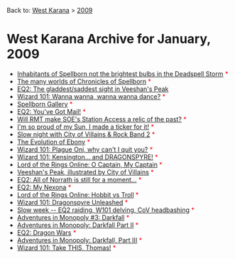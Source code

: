 Back to: [West Karana](/posts/westkarana.md) > [2009](/posts/2009/westkarana.md)
# West Karana Archive for January, 2009

* [Inhabitants of Spellborn not the brightest bulbs in the Deadspell Storm](2510.md) <span style="color:red;">*</span>
* [The many worlds of Chronicles of Spellborn](2511.md) <span style="color:red;">*</span>
* [EQ2: The gladdest/saddest sight in Veeshan's Peak](2513.md) <span style="color:red;"></span>
* [Wizard 101: Wanna wanna, wanna wanna dance?](2517.md) <span style="color:red;">*</span>
* [Spellborn Gallery](2516.md) <span style="color:red;">*</span>
* [EQ2: You've Got Mail!](2538.md) <span style="color:red;">*</span>
* [Will RMT make SOE's Station Access a relic of the past?](2541.md) <span style="color:red;">*</span>
* [I'm so proud of my Sun, I made a ticker for it!](2542.md) <span style="color:red;">*</span>
* [Slow night with City of Villains & Rock Band 2](2545.md) <span style="color:red;">*</span>
* [The Evolution of Ebony](2551.md) <span style="color:red;">*</span>
* [Wizard 101: Plague Oni, why can't I quit you?](2552.md) <span style="color:red;">*</span>
* [Wizard 101: Kensington... and DRAGONSPYRE!](2556.md) <span style="color:red;">*</span>
* [Lord of the Rings Online: O Captain, My Captain](2565.md) <span style="color:red;">*</span>
* [Veeshan's Peak, illustrated by City of Villains](2567.md) <span style="color:red;">*</span>
* [EQ2: All of Norrath is still for a moment...](2577.md) <span style="color:red;">*</span>
* [EQ2: My Nexona](2578.md) <span style="color:red;">*</span>
* [Lord of the Rings Online: Hobbit vs Troll](2580.md) <span style="color:red;">*</span>
* [Wizard 101: Dragonspyre Unleashed](2585.md) <span style="color:red;">*</span>
* [Slow week -- EQ2 raiding, W101 delving, CoV headbashing](2590.md) <span style="color:red;">*</span>
* [Adventures in Monopoly #3: Darkfall](2594.md) <span style="color:red;">*</span>
* [Adventures in Monopoly: Darkfall Part II](2596.md) <span style="color:red;">*</span>
* [EQ2: Dragon Wars](2598.md) <span style="color:red;">*</span>
* [Adventures in Monopoly: Darkfall, Part III](2603.md) <span style="color:red;">*</span>
* [Wizard 101: Take THIS, Thomas!](2605.md) <span style="color:red;">*</span>
